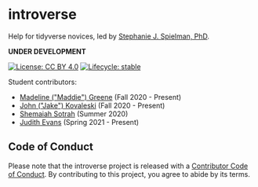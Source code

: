 # introverse
Help for tidyverse novices, led by [Stephanie J. Spielman, PhD](https://spielmanlab.github.io). 

**UNDER DEVELOPMENT**

[![License: CC BY 4.0](https://img.shields.io/badge/License-CC%20BY%204.0-lightgrey.svg)](https://creativecommons.org/licenses/by/4.0/)
[![Lifecycle:
stable](https://img.shields.io/badge/lifecycle-experimental-orange.svg)](https://www.tidyverse.org/lifecycle/#experimental) 

Student contributors:
+ [Madeline ("Maddie") Greene](https://github.com/greenemadeline) (Fall 2020 - Present)
+ [John ("Jake") Kovaleski](https://github.com/jakekova) (Fall 2020 - Present)
+ [Shemaiah Sotrah](https://github.com/shemaiah-s) (Summer 2020)
+ [Judith Evans](https://github.com/judithepevans) (Spring 2021 - Present)


## Code of Conduct

Please note that the introverse project is released with a [Contributor Code of Conduct](https://contributor-covenant.org/version/2/0/CODE_OF_CONDUCT.html). By contributing to this project, you agree to abide by its terms.
